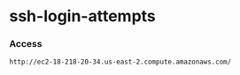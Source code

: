 # ssh-login-attempts

### Access  
```bash
http://ec2-18-218-20-34.us-east-2.compute.amazonaws.com/
```
